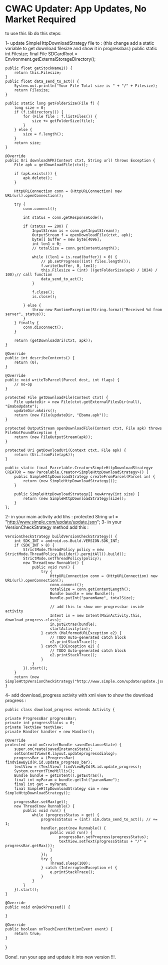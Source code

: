 CWAC Updater: App Updates, No Market Required
=============================================
to use this lib do this steps:

1- update SimpleHttpDownloadStrategy file to : 
 (this change add a static variable to get download filesize and show it in progressbar.)
  public static int Filesize;
	final File SDCardRoot = Environment.getExternalStorageDirectory();
	
	public float getStockName2() {
		return this.Filesize;
	}
	public float data_send_to_act() {
		System.out.println("Your File Total size is " + "/" + Filesize);
		return Filesize;
	}

	public static long getFolderSize(File f) {
		long size = 0;
		if (f.isDirectory()) {
			for (File file : f.listFiles()) {
				size += getFolderSize(file);
			}
		} else {
			size = f.length();
		}
		return size;
	}

	@Override
	public Uri downloadAPK(Context ctxt, String url) throws Exception {
		File apk = getDownloadFile(ctxt);

		if (apk.exists()) {
			apk.delete();
		}

		HttpURLConnection conn = (HttpURLConnection) new URL(url).openConnection();

		try {
			conn.connect();

			int status = conn.getResponseCode();

			if (status == 200) {
				InputStream is = conn.getInputStream();
				OutputStream f = openDownloadFile(ctxt, apk);
				byte[] buffer = new byte[4096];
				int len1 = 0;
				// totalSize = conn.getContentLength();

				while ((len1 = is.read(buffer)) > 0) {
					// pb.setProgress((int) files.length());
					f.write(buffer, 0, len1);
					this.Filesize = (int) ((getFolderSize(apk) / 1024) / 100);// call function
					data_send_to_act();
				}

				f.close();
				is.close();

			} else {
				throw new RuntimeException(String.format("Received %d from server", status));
			}
		} finally {
			conn.disconnect();
		}

		return (getDownloadUri(ctxt, apk));
	}

	@Override
	public int describeContents() {
		return (0);
	}

	@Override
	public void writeToParcel(Parcel dest, int flags) {
		// no-op
	}

	protected File getDownloadFile(Context ctxt) {
		File updateDir = new File(ctxt.getExternalFilesDir(null), "EmabaUpdate");
		updateDir.mkdirs();
		return (new File(updateDir, "Ebama.apk"));
	}

	protected OutputStream openDownloadFile(Context ctxt, File apk) throws FileNotFoundException {
		return (new FileOutputStream(apk));
	}

	protected Uri getDownloadUri(Context ctxt, File apk) {
		return (Uri.fromFile(apk));
	}

	public static final Parcelable.Creator<SimpleHttpDownloadStrategy> CREATOR = new Parcelable.Creator<SimpleHttpDownloadStrategy>() {
		public SimpleHttpDownloadStrategy createFromParcel(Parcel in) {
			return (new SimpleHttpDownloadStrategy());
		}

		public SimpleHttpDownloadStrategy[] newArray(int size) {
			return (new SimpleHttpDownloadStrategy[size]);
		}
	};
      
 2- in your main activity add tihs :
 	protected String url = "http://www.simple.com/update/update.json";
 3- in your VersionCheckStrategy method add this :
 	
	VersionCheckStrategy buildVersionCheckStrategy() {
		int SDK_INT = android.os.Build.VERSION.SDK_INT;
		if (SDK_INT > 8) {
			StrictMode.ThreadPolicy policy = new StrictMode.ThreadPolicy.Builder().permitAll().build();
			StrictMode.setThreadPolicy(policy);
			new Thread(new Runnable() {
				public void run() {
					try {
						HttpURLConnection conn = (HttpURLConnection) new URL(url).openConnection();
						conn.connect();
						totalSize = conn.getContentLength();
						Bundle bundle = new Bundle();
						bundle.putInt("paramName", totalSize);
						
						// add this to show one progressbar inside activity 
						Intent in = new Intent(MainActivity.this, download_progress.class);
						in.putExtras(bundle);
						startActivity(in);
					} catch (MalformedURLException e2) {
						// TODO Auto-generated catch block
						e2.printStackTrace();
					} catch (IOException e2) {
						// TODO Auto-generated catch block
						e2.printStackTrace();
					}
				}
			}).start();
		}
		return (new SimpleHttpVersionCheckStrategy("http://www.simple.com/update/update.json"));
	}
 
 4- add download_progress activity with xml view to show the download progress :
 
 
	public class download_progress extends Activity {

	private ProgressBar progressBar;
	private int progressStatus = 0;
	private TextView textView;
	private Handler handler = new Handler();

	@Override
	protected void onCreate(Bundle savedInstanceState) {
		super.onCreate(savedInstanceState);
		setContentView(R.layout.updateprogressdialog);
		progressBar = (ProgressBar) findViewById(R.id.update_progress_bar);
		textView = (TextView) findViewById(R.id.update_progress);
		System.currentTimeMillis();
		Bundle bundle = getIntent().getExtras();
		final int myParam = bundle.getInt("paramName");
		final int get = myParam;
		final SimpleHttpDownloadStrategy sim = new SimpleHttpDownloadStrategy();

		progressBar.setMax(get);
		new Thread(new Runnable() {
			public void run() {
				while (progressStatus < get) {
					progressStatus = (int) sim.data_send_to_act(); // += 1;
					handler.post(new Runnable() {
						public void run() {
							progressBar.setProgress(progressStatus);
							textView.setText(progressStatus + "/" + progressBar.getMax());
						}
					});
					try {
						Thread.sleep(100);
					} catch (InterruptedException e) {
						e.printStackTrace();
					}
				}
			}
		}).start();
	}

	@Override
	public void onBackPressed() {

	}

	@Override
	public boolean onTouchEvent(MotionEvent event) {
		return true;
	}
}


Done!.
run your app and update it into new version !!!.
          
	
